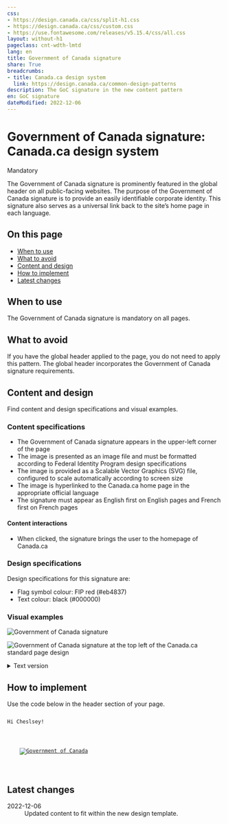 ```yaml
---
css:
- https://design.canada.ca/css/split-h1.css
- https://design.canada.ca/css/custom.css
- https://use.fontawesome.com/releases/v5.15.4/css/all.css
layout: without-h1
pageclass: cnt-wdth-lmtd
lang: en
title: Government of Canada signature
share: True
breadcrumbs:
- title: Canada.ca design system
  link: https://design.canada.ca/common-design-patterns
description: The GoC signature in the new content pattern
en: GoC signature 
dateModified: 2022-12-06
--- 
```

<h1 property="name" id="wb-cont" dir="ltr"><span class="stacked"><span>Government of Canada signature</span>: <span>Canada.ca design system</span></span></h1>
<p><span class="label label-danger">Mandatory</span></p>
The Government of Canada signature is prominently featured in the global header on all public-facing websites.
The purpose of the Government of Canada signature is to provide an easily identifiable corporate identity. This signature also serves as a universal link back to the site’s home page in each language. 
<h2>On this page</h2>
<ul>
  <li><a href="#when-use">When to use</a></li>
  <li><a href="#what-avoid">What to avoid</a></li>
  <li><a href="#content-design">Content and design</a></li>
  <li><a href="#implement">How to implement</a></li>
  <li><a href="#changes">Latest changes</a></li>
</ul>
<h2 id="when-use">When to use</h2>
The Government of Canada signature is mandatory on all pages. 
<h2 id="what-avoid">What to avoid</h2>
If you have the global header applied to the page, you do not need to apply this pattern. The global header incorporates the Government of Canada signature requirements. 
<h2 id="content-design">Content and design</h2>
Find content and design specifications and visual examples.
<h3>Content specifications</h3>
<ul>
  <li>The Government of Canada signature appears in the upper-left corner of the page</li>
<li>The image is presented as an image file and must be formatted according to Federal Identity Program design specifications</li>
<li>The image is provided as a Scalable Vector Graphics (SVG) file, configured to scale automatically according to screen size</li>
  <li>The image is hyperlinked to the Canada.ca home page in the appropriate official language</li>
<li>The signature must appear as English first on English pages and French first on French pages</li>
</ul>  
<h4>Content interactions</h4>
<ul>
  <li>When clicked, the signature brings the user to the homepage of Canada.ca</li>
 </ul>
 <h3>Design specifications</h3>
Design specifications for this signature are:
<ul>
  <li>Flag symbol colour: FIP red (#eb4837)</li>
  <li>Text colour: black (#000000)</li>
 </ul>
 <h3>Visual examples</h3>
 <p><img class="img-border" src="https://canada.ca/etc/designs/canada/wet-boew/assets/sig-blk-en.svg" alt="Government of Canada signature"></p>
<p><img class="img-border" src="https://design.canada.ca/images/sig-en.png" alt="Government of Canada signature at the top left of the Canada.ca standard page design">
 <details>
      <summary class="wb-toggle" data-toggle="{&quot;print&quot;:&quot;on&quot;}">Text version</summary>
      <p>The Government of Canada signature in the top left. It is composed of the flag symbol in red, followed by the words Government of Canada in English and Gouvernment du Canada in French, both in black text.</p>
    </details>
<h2 id="implement">How to implement</h2>
<p>Use the code below in the header section of your page.</p>
<span class="wb-prettify"></span>
<code><pre><p>Hi Cheslsey!</p>
 <div id="headera">
    <a href="https://www.canada.ca/en.html" title="Canada.ca hompepage"><img src="https://www.canada.ca/etc/designs/canada/wet-boew/assets/sig-blk-en.svg" alt="Government of Canada"></a>
  </div></pre>
</code>
  <h2 id="changes">Latest changes</h2>
<dl class="dl-horizontal">
  <dt>
    <time datetime="2022-12-06" class="link-muted">2022-12-06</time>
  </dt>
  <dd>Updated content to fit within the new design template.</dd>
</dl>
